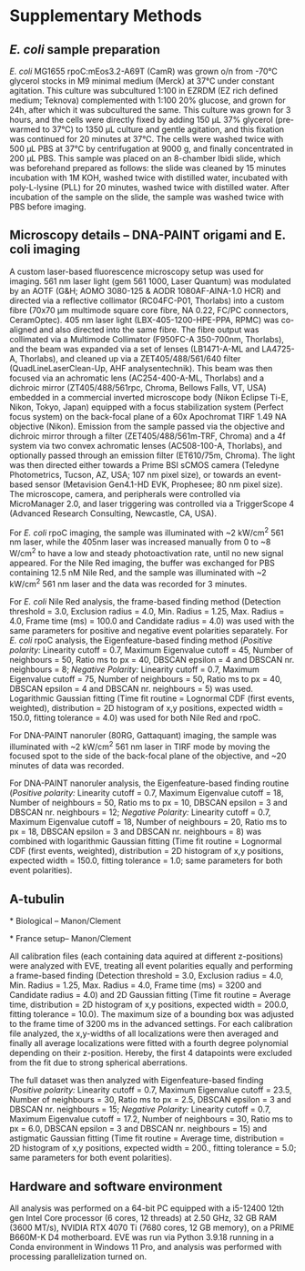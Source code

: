 ﻿# Supplementary Methods

## *E. coli* sample preparation
*E. coli* MG1655 rpoC:mEos3.2-A69T (CamR) was grown o/n from -70°C glycerol stocks in M9 minimal medium (Merck) at 37°C under constant agitation. This culture was subcultured 1:100 in EZRDM (EZ rich defined medium; Teknova) complemented with 1:100 20% glucose, and grown for 24h, after which it was subcultured the same. This culture was grown for 3 hours, and the cells were directly fixed by adding 150 µL 37% glycerol (pre-warmed to 37°C) to 1350 µL culture and gentle agitation, and this fixation was continued for 20 minutes at 37°C. The cells were washed twice with 500 µL PBS at 37°C by centrifugation at 9000 g, and finally concentrated in 200 µL PBS. This sample was placed on an 8-chamber Ibidi slide, which was beforehand prepared as follows: the slide was cleaned by 15 minutes incubation with 1M KOH, washed twice with distilled water, incubated with poly-L-lysine (PLL) for 20 minutes, washed twice with distilled water. After incubation of the sample on the slide, the sample was washed twice with PBS before imaging.

## Microscopy details – DNA-PAINT origami and E. coli imaging
A custom laser-based fluorescence microscopy setup was used for imaging. 561 nm laser light (gem 561 1000, Laser Quantum) was modulated by an AOTF (G&H; AOMO 3080-125 & AODR 1080AF-AINA-1.0 HCR) and directed via a reflective collimator (RC04FC-P01, Thorlabs) into a custom fibre (70x70 µm multimode square core fibre, NA 0.22, FC/PC connectors, CeramOptec). 405 nm laser light (LBX-405-1200-HPE-PPA, RPMC) was co-aligned and also directed into the same fibre. The fibre output was collimated via a Multimode Collimator (F950FC-A 350-700nm, Thorlabs), and the beam was expanded via a set of lenses (LB1471-A-ML and LA4725-A, Thorlabs), and cleaned up via a ZET405/488/561/640 filter (QuadLineLaserClean-Up, AHF analysentechnik). This beam was then focused via an achromatic lens (AC254-400-A-ML, Thorlabs) and a dichroic mirror (ZT405/488/561rpc, Chroma, Bellows Falls, VT, USA) embedded in a commercial inverted microscope body (Nikon Eclipse Ti-E, Nikon, Tokyo, Japan) equipped with a focus stabilization system (Perfect focus system) on the back-focal plane of a 60x Apochromat TIRF 1.49 NA objective (Nikon). Emission from the sample passed via the objective and dichroic mirror through a filter (ZET405/488/561m-TRF, Chroma) and a 4f system via two convex achromatic lenses (AC508-100-A, Thorlabs), and optionally passed through an emission filter (ET610/75m, Chroma). The light was then directed either towards a Prime BSI sCMOS camera (Teledyne Photometrics, Tucson, AZ, USA; 107 nm pixel size), or towards an event-based sensor (Metavision Gen4.1-HD EVK, Prophesee; 80 nm pixel size). The microscope, camera, and peripherals were controlled via MicroManager 2.0, and laser triggering was controlled via a TriggerScope 4 (Advanced Research Consulting, Newcastle, CA, USA).

For *E. coli* rpoC imaging, the sample was illuminated with ~2 kW/cm<sup>2</sup> 561 nm laser, while the 405nm laser was increased manually from 0 to ~8 W/cm<sup>2</sup> to have a low and steady photoactivation rate, until no new signal appeared. For the Nile Red imaging, the buffer was exchanged for PBS containing 12.5 nM Nile Red, and the sample was illuminated with ~2 kW/cm<sup>2</sup> 561 nm laser and the data was recorded for 3 minutes.

For *E. coli* Nile Red analysis, the frame-based finding method (Detection threshold = 3.0, Exclusion radius = 4.0, Min. Radius = 1.25, Max. Radius = 4.0, Frame time (ms) = 100.0 and Candidate radius = 4.0) was used with the same parameters for positive and negative event polarities separately. For *E. coli* rpoC analysis, the Eigenfeature-based finding method (*Positive polarity:* Linearity cutoff = 0.7, Maximum Eigenvalue cutoff = 45, Number of neighbours = 50, Ratio ms to px = 40, DBSCAN epsilon = 4 and DBSCAN nr. neighbours = 8; *Negative Polarity:* Linearity cutoff = 0.7, Maximum Eigenvalue cutoff = 75, Number of neighbours = 50, Ratio ms to px = 40, DBSCAN epsilon = 4 and DBSCAN nr. neighbours = 5) was used. Logarithmic Gaussian fitting (Time fit routine = Lognormal CDF (first events, weighted), distribution = 2D histogram of x,y positions, expected width = 150.0, fitting tolerance = 4.0) was used for both Nile Red and rpoC.

For DNA-PAINT nanoruler (80RG, Gattaquant) imaging, the sample was illuminated with ~2 kW/cm<sup>2</sup> 561 nm laser in TIRF mode by moving the focused spot to the side of the back-focal plane of the objective, and ~20 minutes of data was recorded.

For DNA-PAINT nanoruler analysis, the Eigenfeature-based finding routine (*Positive polarity:* Linearity cutoff = 0.7, Maximum Eigenvalue cutoff = 18, Number of neighbours = 50, Ratio ms to px = 10, DBSCAN epsilon = 3 and DBSCAN nr. neighbours = 12; *Negative Polarity:* Linearity cutoff = 0.7, Maximum Eigenvalue cutoff = 18, Number of neighbours = 20, Ratio ms to px = 18, DBSCAN epsilon = 3 and DBSCAN nr. neighbours = 8) was combined with logarithmic Gaussian fitting (Time fit routine = Lognormal CDF (first events, weighted), distribution = 2D histogram of x,y positions, expected width = 150.0, fitting tolerance = 1.0; same parameters for both event polarities).

## A-tubulin
\* Biological – Manon/Clement

\* France setup– Manon/Clement

All calibration files (each containing data aquired at different z-positions) were analyzed with EVE, treating all event polarities equally and performing a frame-based finding (Detection threshold = 3.0, Exclusion radius = 4.0, Min. Radius = 1.25, Max. Radius = 4.0, Frame time (ms) = 3200 and Candidate radius = 4.0) and 2D Gaussian fitting (Time fit routine = Average time, distribution = 2D histogram of x,y positions, expected width = 200.0, fitting tolerance = 10.0). The maximum size of a bounding box was adjusted to the frame time of 3200 ms in the advanced settings. For each calibration file analyzed, the x,y-widths of all localizations were then averaged and finally all average localizations were fitted with a fourth degree polynomial depending on their z-position. Hereby, the first 4 datapoints were excluded from the fit due to strong spherical aberrations.

The full dataset was then analyzed with Eigenfeature-based finding (*Positive polarity:* Linearity cutoff = 0.7, Maximum Eigenvalue cutoff = 23.5, Number of neighbours = 30, Ratio ms to px = 2.5, DBSCAN epsilon = 3 and DBSCAN nr. neighbours = 15; *Negative Polarity:* Linearity cutoff = 0.7, Maximum Eigenvalue cutoff = 17.2, Number of neighbours = 30, Ratio ms to px = 6.0, DBSCAN epsilon = 3 and DBSCAN nr. neighbours = 15) and astigmatic Gaussian fitting (Time fit routine = Average time, distribution = 2D histogram of x,y positions, expected width = 200., fitting tolerance = 5.0; same parameters for both event polarities). 

## Hardware and software environment
All analysis was performed on a 64-bit PC equipped with a i5-12400 12th gen Intel Core processor (6 cores, 12 threads) at 2.50 GHz, 32 GB RAM (3600 MT/s), NVIDIA RTX 4070 Ti (7680 cores, 12 GB memory), on a PRIME B660M-K D4 motherboard. EVE was run via Python 3.9.18 running in a Conda environment in Windows 11 Pro, and analysis was performed with processing parallelization turned on.
